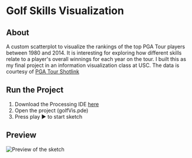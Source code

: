 # Golf Skills Visualization

## About

A custom scatterplot to visualize the rankings of the top PGA Tour players between 1980 and 2014. It is interesting for exploring how different skills relate to a player's overall winnings for each year on the tour. I built this as my final project in an information visualization class at USC. The data is courtesy of [PGA Tour Shotlink](https://www.pgatour.com/stats/academicdata/shotlink.html)

## Run the Project

1) Download the Processing IDE [here](https://processing.org/download)
2) Open the project (golfVis.pde)
3) Press play ▶️ to start sketch

## Preview

![Preview of the sketch](https://github.com/mvrahas/golf-skills-visualization/blob/master/preview/preview.png)
